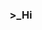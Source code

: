 ### >_Hi
<div id="header" align="center">
  <img src="https://media4.giphy.com/media/99Tb5E4Cu3Mly/giphy.gif?cid=ecf05e47bfnhxdn4ltyj2joh69f0dnlt1pb2bs7s5cj85
